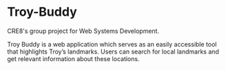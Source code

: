 # Troy-Buddy

CRE8's group project for Web Systems Development.

Troy Buddy is a web application which serves as an easily accessible tool that highlights Troy’s landmarks. Users can search for local landmarks and get relevant information about these locations.

